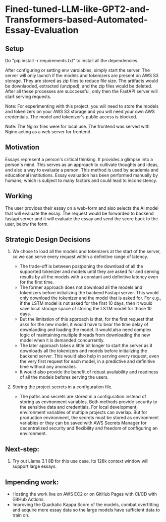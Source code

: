 # Fined-tuned-LLM-like-GPT2-and-Transformers-based-Automated-Essay-Evaluation

## Setup
Do "pip install -r requirements.txt" to install all the dependencies.

After configuring or setting env varoiables, simply start the server. The server will only launch if the models and tokenizers are present on AWS S3 storage. They are stored as zip files to reduce file size. The artifacts would be downlaoded, extracted (unziped), and the zip files would be deleted. After all these processes are succcessful, only then the FastAPI server will start serving requests. 

Note: For experimenting with this project, you will need to store the models and tokenizers on your AWS S3 storage and you will need your own AWS credentials. The model and tokenizer's public access is blocked.

Note: The Nginx files were for local use. The frontend was served with Nginx acting as a web server for frontend.

## Motivation
Essays represent a person's critical thinking. It provides a glimpse into a person's mind. This serves as an approach to cultivate thoughts and ideas, and also a way to evaluate a person. This method is used by academia and educational institutions. Essay evaluation has been performed manually by humans; which is subject to many factors and could lead to inconsistency.

## Working
The user provides their essay on a web-form and also selects the AI model that will evaluate the essay. The request would be forwarded to backend fastapi server and it will evaluate the essay and send the score back to the user, below the form.

## Strategic Design Decisions
1. We chose to load all the models and tokenizers at the start of the server, so we can serve every request within a definitive range of latency.
    - The trade-off is between postponing the download of all the supported tokenizer and models until they are asked for and serving results by all the models with a constant and definitive latency even for the first time.
    - The former approach does not download all the models and tokenizers before initializing the backend Fastapi server. This would only download the tokenizer and the model that is asked for. For e.g., if the LSTM model is not asked for the first 10 days, then it would save local storage space of storing the LSTM model for those 10 days. 
    - But the limitation of this approach is that, for the first request that asks for the new model, it would have to bear the time delay of downlaoding and loading the model. It would also need complex logic of maintaining multiple threads from downloading the new model when it is demanded concurrently.
    - The later approach takes a little bit longer to start the server as it downloads all the tokenizers and models before initializing the backend server. This would also help in serving every request, even the very first request for each model, in a predictive and definitive time without any anomalies.
    - It would also provide the benefit of robust availability and readiness of all the models befores serving the users.

2. Storing the project secrets in a configuration file.
    - The paths and secrets are stored in a configuration instead of storing as environment variables. Both methods provide security to the sensitive data and credentials. For local development, environment variables of multiple projects can overlap. But for production environment, the secrets must be stored as environment variables or they can be saved with AWS Secrets Manager for decentralized security and flexibility and freedom of configuring an environment.


## Next-step:
1. Try out Llama 3.1 8B for this use case. Its 128k context window will support large essays.


## Impending work:
- Hosting the work live on AWS EC2 or on GitHub Pages with CI/CD with GitHub Actions.
- Improving the Quadratic Kappa Score of the models, combat overfitting and acquire more essay data so the large models have sufficient data to train on.


